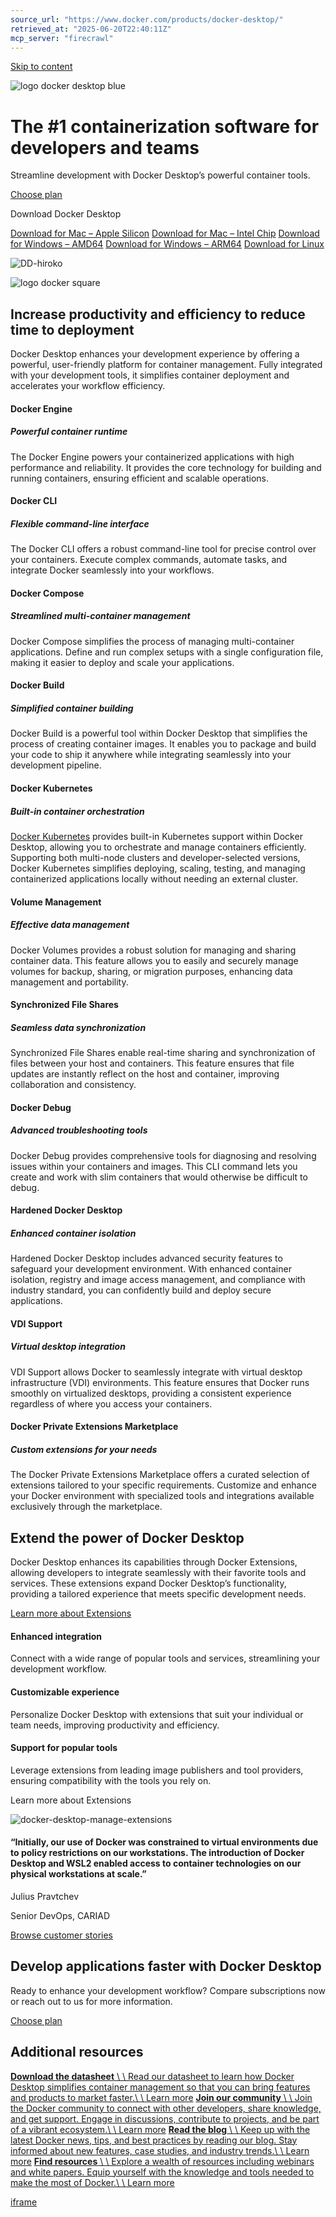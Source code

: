 ```yaml
---
source_url: "https://www.docker.com/products/docker-desktop/"
retrieved_at: "2025-06-20T22:40:11Z"
mcp_server: "firecrawl"
---
```

[Skip to content](https://www.docker.com/products/docker-desktop/#wp--skip-link--target)

![logo docker desktop blue](https://www.docker.com/app/uploads/external/logos/logo-docker-desktop-blue.svg)

# The \#1 containerization software for developers and teams

Streamline development with Docker Desktop’s powerful container tools.


[Choose plan](https://www.docker.com/pricing)

Download Docker Desktop


[Download for Mac – Apple Silicon](https://desktop.docker.com/mac/main/arm64/Docker.dmg?utm_source=docker&utm_medium=webreferral&utm_campaign=dd-smartbutton&utm_location=module) [Download for Mac – Intel Chip](https://desktop.docker.com/mac/main/amd64/Docker.dmg?utm_source=docker&utm_medium=webreferral&utm_campaign=dd-smartbutton&utm_location=module) [Download for Windows – AMD64](https://desktop.docker.com/win/main/amd64/Docker%20Desktop%20Installer.exe?utm_source=docker&utm_medium=webreferral&utm_campaign=dd-smartbutton&utm_location=module) [Download for Windows – ARM64](https://desktop.docker.com/win/main/arm64/Docker%20Desktop%20Installer.exe?utm_source=docker&utm_medium=webreferral&utm_campaign=dd-smartbutton&utm_location=module) [Download for Linux](https://docs.docker.com/desktop/linux/install/)

![DD-hiroko](https://www.docker.com/app/uploads/2025/05/DD-hiroko.png)

![logo docker square](https://www.docker.com/app/uploads/external/logos/logo-docker-square.svg)

## Increase productivity and efficiency to reduce time to deployment

Docker Desktop enhances your development experience by offering a powerful, user-friendly platform for container management. Fully integrated with your development tools, it simplifies container deployment and accelerates your workflow efficiency.


#### Docker Engine

##### Powerful container runtime

The Docker Engine powers your containerized applications with high performance and reliability. It provides the core technology for building and running containers, ensuring efficient and scalable operations.

#### Docker CLI

##### Flexible command-line interface

The Docker CLI offers a robust command-line tool for precise control over your containers. Execute complex commands, automate tasks, and integrate Docker seamlessly into your workflows.

#### Docker Compose

##### Streamlined multi-container management

Docker Compose simplifies the process of managing multi-container applications. Define and run complex setups with a single configuration file, making it easier to deploy and scale your applications.

#### Docker Build

##### Simplified container building

Docker Build is a powerful tool within Docker Desktop that simplifies the process of creating container images. It enables you to package and build your code to ship it anywhere while integrating seamlessly into your development pipeline.

#### Docker Kubernetes

##### Built-in container orchestration

[Docker Kubernetes](https://www.docker.com/resources/integrating-docker-kubernetes-benefits-white-paper/) provides built-in Kubernetes support within Docker Desktop, allowing you to orchestrate and manage containers efficiently. Supporting both multi-node clusters and developer-selected versions, Docker Kubernetes simplifies deploying, scaling, testing, and managing containerized applications locally without needing an external cluster.

#### Volume Management

##### Effective data management

Docker Volumes provides a robust solution for managing and sharing container data. This feature allows you to easily and securely manage volumes for backup, sharing, or migration purposes, enhancing data management and portability.

#### Synchronized File Shares

##### Seamless data synchronization

Synchronized File Shares enable real-time sharing and synchronization of files between your host and containers. This feature ensures that file updates are instantly reflect on the host and container, improving collaboration and consistency.

#### Docker Debug

##### Advanced troubleshooting tools

Docker Debug provides comprehensive tools for diagnosing and resolving issues within your containers and images. This CLI command lets you create and work with slim containers that would otherwise be difficult to debug.

#### Hardened Docker Desktop

##### Enhanced container isolation

Hardened Docker Desktop includes advanced security features to safeguard your development environment. With enhanced container isolation, registry and image access management, and compliance with industry standard, you can confidently build and deploy secure applications.

#### VDI Support

##### Virtual desktop integration

VDI Support allows Docker to seamlessly integrate with virtual desktop infrastructure (VDI) environments. This feature ensures that Docker runs smoothly on virtualized desktops, providing a consistent experience regardless of where you access your containers.

#### Docker Private Extensions Marketplace

##### Custom extensions for your needs

The Docker Private Extensions Marketplace offers a curated selection of extensions tailored to your specific requirements. Customize and enhance your Docker environment with specialized tools and integrations available exclusively through the marketplace.

## Extend the power of Docker Desktop

Docker Desktop enhances its capabilities through Docker Extensions, allowing developers to integrate seamlessly with their favorite tools and services. These extensions expand Docker Desktop’s functionality, providing a tailored experience that meets specific development needs.

[Learn more about Extensions](https://www.docker.com/products/extensions/)

#### Enhanced integration

Connect with a wide range of popular tools and services, streamlining your development workflow.

#### Customizable experience

Personalize Docker Desktop with extensions that suit your individual or team needs, improving productivity and efficiency.

#### Support for popular tools

Leverage extensions from leading image publishers and tool providers, ensuring compatibility with the tools you rely on.



Learn more about Extensions


![docker-desktop-manage-extensions](https://www.docker.com/app/uploads/2024/09/docker-desktop-manage-extensions.svg)

#### “Initially, our use of Docker was constrained to virtual environments due to policy restrictions on our workstations. The introduction of Docker Desktop and WSL2 enabled access to container technologies on our physical workstations at scale.”

Julius Pravtchev

Senior DevOps, CARIAD

[Browse customer stories](https://www.docker.com/customer-stories)

## Develop applications faster with Docker Desktop

Ready to enhance your development workflow? Compare subscriptions now or reach out to us for more information.


[Choose plan](https://www.docker.com/pricing)

## Additional resources

[**Download the datasheet** \\
\\
Read our datasheet to learn how Docker Desktop simplifies container management so that you can bring features and products to market faster.\\
\\
Learn more](https://www.docker.com/resources/accelerate-innovation-docker-desktop-datasheet/) [**Join our community** \\
\\
Join the Docker community to connect with other developers, share knowledge, and get support. Engage in discussions, contribute to projects, and be part of a vibrant ecosystem.\\
\\
Learn more](https://www.docker.com/community) [**Read the blog** \\
\\
Keep up with the latest Docker news, tips, and best practices by reading our blog. Stay informed about new features, case studies, and industry trends.\\
\\
Learn more](https://www.docker.com/blog) [**Find resources** \\
\\
Explore a wealth of resources including webinars and white papers. Equip yourself with the knowledge and tools needed to make the most of Docker.\\
\\
Learn more](https://www.docker.com/resources/?tag=docker-desktop)

[iframe](https://www.google.com/recaptcha/api2/anchor?ar=1&k=6LcGUeoqAAAAAEQQG63wGXQsUtH_R84IlGi_2WPS&co=aHR0cHM6Ly93d3cuZG9ja2VyLmNvbTo0NDM.&hl=en&v=GUGrl5YkSwpBsxsF3eY665Ye&size=invisible&cb=4kyq8aezl9y9)
